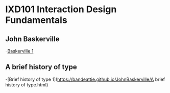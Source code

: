 IXD101 Interaction Design Fundamentals
======================================

John Baskerville
----------------

-[Baskerville 1](https://bandeattie.github.io/JohnBaskerville/baskerville.html)


A brief history of type
-----------------------

-[Brief history of type 1](https://bandeattie.github.io/JohnBaskerville/A brief history of type.html)